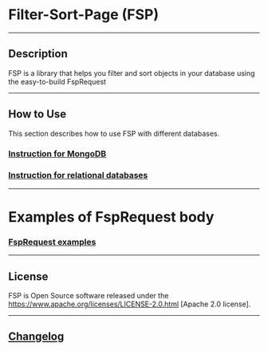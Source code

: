 # Filter-Sort-Page (FSP)

---
## Description
FSP is a library that helps you filter and sort objects in your database using the easy-to-build FspRequest

---
## How to Use

This section describes how to use FSP with different databases.

### [Instruction for MongoDB](mongodb_instruction.md)

### [Instruction for relational databases](relational_instruction.md)

---

# Examples of FspRequest body
### [FspRequest examples](example_operations.md)

---

## License
FSP is Open Source software released under the
https://www.apache.org/licenses/LICENSE-2.0.html [Apache 2.0 license].

---
## [Changelog](changelog.md)
